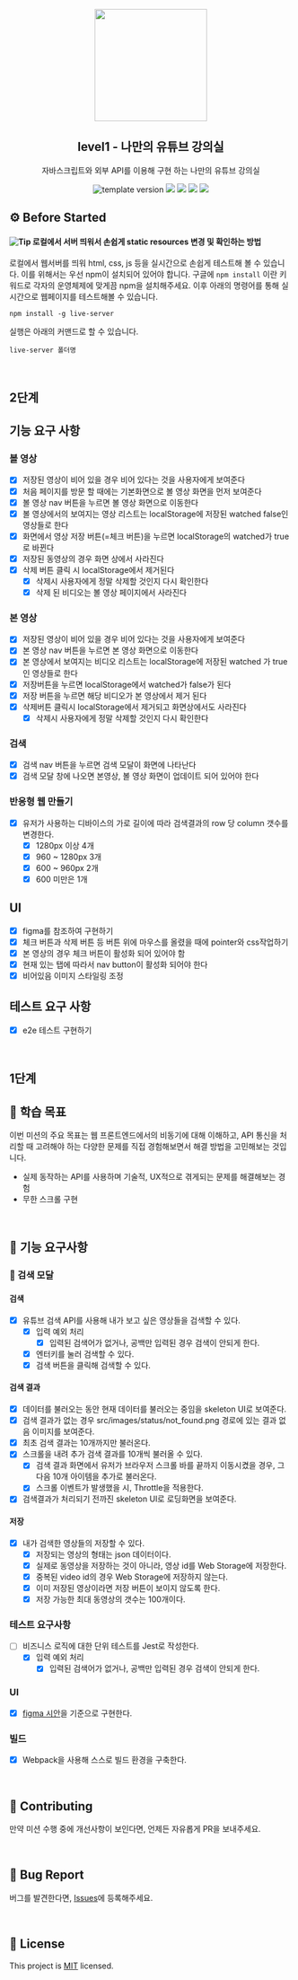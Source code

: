 <p align="middle" >
  <img width="200px;" src="./images/laptop_with_youtube_logo.png"/>
</p>
<h2 align="middle">level1 - 나만의 유튜브 강의실</h2>
<p align="middle">자바스크립트와 외부 API를 이용해 구현 하는 나만의 유튜브 강의실</p>
<p align="middle">
  <img src="https://img.shields.io/badge/version-1.0.0-blue?style=flat-square" alt="template version"/>
  <img src="https://img.shields.io/badge/language-html-red.svg?style=flat-square"/>
  <img src="https://img.shields.io/badge/language-css-blue.svg?style=flat-square"/>
  <img src="https://img.shields.io/badge/language-js-yellow.svg?style=flat-square"/>
  <img src="https://img.shields.io/badge/license-MIT-brightgreen.svg?style=flat-square"/>
</p>

## ⚙️ Before Started

#### <img alt="Tip" src="https://img.shields.io/static/v1.svg?label=&message=Tip&style=flat-square&color=673ab8"> 로컬에서 서버 띄워서 손쉽게 static resources 변경 및 확인하는 방법

로컬에서 웹서버를 띄워 html, css, js 등을 실시간으로 손쉽게 테스트해 볼 수 있습니다. 이를 위해서는 우선 npm이 설치되어 있어야 합니다. 구글에 `npm install` 이란 키워드로 각자의 운영체제에 맞게끔 npm을 설치해주세요. 이후 아래의 명령어를 통해 실시간으로 웹페이지를 테스트해볼 수 있습니다.

```
npm install -g live-server
```

실행은 아래의 커맨드로 할 수 있습니다.

```
live-server 폴더명
```

<br>

## 2단계

## 기능 요구 사항

### 볼 영상

- [x] 저장된 영상이 비어 있을 경우 비어 있다는 것을 사용자에게 보여준다
- [x] 처음 페이지를 방문 할 때에는 기본화면으로 볼 영상 화면을 먼저 보여준다
- [x] 볼 영상 nav 버튼을 누르면 볼 영상 화면으로 이동한다
- [x] 볼 영상에서의 보여지는 영상 리스트는 localStorage에 저장된 watched false인 영상들로 한다
- [x] 화면에서 영상 저장 버튼(=체크 버튼)을 누르면 localStorage의 watched가 true로 바뀐다
- [x] 저장된 동영상의 경우 화면 상에서 사라진다
- [x] 삭제 버튼 클릭 시 localStorage에서 제거된다
  - [x] 삭제시 사용자에게 정말 삭제할 것인지 다시 확인한다
  - [x] 삭제 된 비디오는 볼 영상 페이지에서 사라진다

### 본 영상

- [x] 저장된 영상이 비어 있을 경우 비어 있다는 것을 사용자에게 보여준다
- [x] 본 영상 nav 버튼을 누르면 본 영상 화면으로 이동한다
- [x] 본 영상에서 보여지는 비디오 리스트는 localStorage에 저장된 watched 가 true인 영상들로 한다
- [x] 저장버튼을 누르면 localStorage에서 watched가 false가 된다
- [x] 저장 버튼을 누르면 해당 비디오가 본 영상에서 제거 된다
- [x] 삭제버튼 클릭시 localStorage에서 제거되고 화면상에서도 사라진다
  - [x] 삭제시 사용자에게 정말 삭제할 것인지 다시 확인한다

### 검색

- [x] 검색 nav 버튼을 누르면 검색 모달이 화면에 나타난다
- [x] 검색 모달 창에 나오면 본영상, 볼 영상 화면이 업데이트 되어 있어야 한다

### 반응형 웹 만들기

- [x] 유저가 사용하는 디바이스의 가로 길이에 따라 검색결과의 row 당 column 갯수를 변경한다.
  - [x] 1280px 이상 4개
  - [x] 960 ~ 1280px 3개
  - [x] 600 ~ 960px 2개
  - [x] 600 미만은 1개

## UI

- [x] figma를 참조하여 구현하기
- [x] 체크 버튼과 삭제 버튼 등 버튼 위에 마우스를 올렸을 때에 pointer와 css작업하기
- [x] 본 영상의 경우 체크 버튼이 활성화 되어 있어야 함
- [x] 현재 있는 탭에 따라서 nav button이 활성화 되어야 한다
- [x] 비어있음 이미지 스타일링 조정

## 테스트 요구 사항

- [x] e2e 테스트 구현하기

<br>

## 1단계

## 📍 학습 목표

이번 미션의 주요 목표는 웹 프론트엔드에서의 비동기에 대해 이해하고,
API 통신을 처리할 때 고려해야 하는 다양한 문제를 직접 경험해보면서 해결 방법을 고민해보는 것입니다.

- 실제 동작하는 API를 사용하며 기술적, UX적으로 겪게되는 문제를 해결해보는 경험
- 무한 스크롤 구현

<br>

## 🎯 기능 요구사항

### 🔎 검색 모달

#### 검색

- [x] 유튜브 검색 API를 사용해 내가 보고 싶은 영상들을 검색할 수 있다.
  - [x] 입력 예외 처리
    - [x] 입력된 검색어가 없거나, 공백만 입력된 경우 검색이 안되게 한다.
  - [x] 엔터키를 눌러 검색할 수 있다.
  - [x] 검색 버튼을 클릭해 검색할 수 있다.

#### 검색 결과

- [x] 데이터를 불러오는 동안 현재 데이터를 불러오는 중임을 skeleton UI로 보여준다.
- [x] 검색 결과가 없는 경우 src/images/status/not_found.png 경로에 있는 결과 없음 이미지를 보여준다.
- [x] 최초 검색 결과는 10개까지만 불러온다.
- [x] 스크롤을 내려 추가 검색 결과를 10개씩 불러올 수 있다.
  - [x] 검색 결과 화면에서 유저가 브라우저 스크롤 바를 끝까지 이동시켰을 경우, 그 다음 10개 아이템을 추가로 불러온다.
  - [x] 스크롤 이벤트가 발생했을 시, Throttle을 적용한다.
- [x] 검색결과가 처리되기 전까진 skeleton UI로 로딩화면을 보여준다.

#### 저장

- [x] 내가 검색한 영상들의 저장할 수 있다.
  - [x] 저장되는 영상의 형태는 json 데이터이다.
  - [x] 실제로 동영상을 저장하는 것이 아니라, 영상 id를 Web Storage에 저장한다.
  - [x] 중복된 video id의 경우 Web Storage에 저장하지 않는다.
  - [x] 이미 저장된 영상이라면 저장 버튼이 보이지 않도록 한다.
  - [x] 저장 가능한 최대 동영상의 갯수는 100개이다.

### 테스트 요구사항

- [ ] 비즈니스 로직에 대한 단위 테스트를 Jest로 작성한다.
  - [x] 입력 예외 처리
    - [x] 입력된 검색어가 없거나, 공백만 입력된 경우 검색이 안되게 한다.

### UI

- [x] [figma 시안](https://www.figma.com/file/uduGjrly94dKOdzUmAXU0Q/%EB%A0%88%EB%B2%A81-%EB%AF%B8%EC%85%98-%EB%94%94%EC%9E%90%EC%9D%B8?node-id=4%3A34)을 기준으로 구현한다.

### 빌드

- [x] Webpack을 사용해 스스로 빌드 환경을 구축한다.

<br>

## 👏 Contributing

만약 미션 수행 중에 개선사항이 보인다면, 언제든 자유롭게 PR을 보내주세요.

<br>

## 🐞 Bug Report

버그를 발견한다면, [Issues](https://github.com/woowacourse/javascript-youtube-classroom/issues)에 등록해주세요.

<br>

## 📝 License

This project is [MIT](https://github.com/woowacourse/javascript-youtube-classroom/blob/main/LICENSE) licensed.
